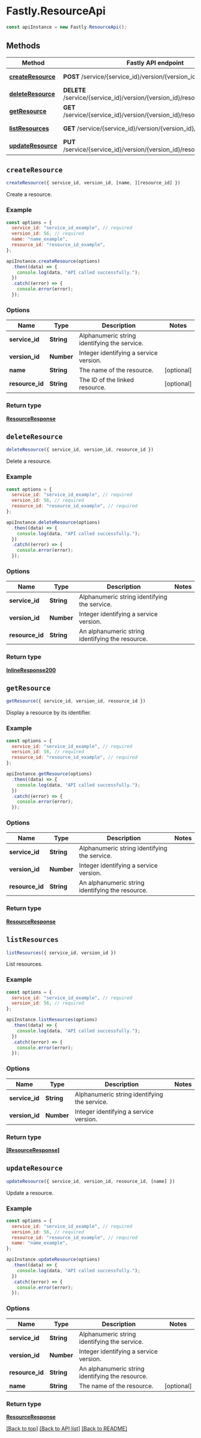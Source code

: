 # Fastly.ResourceApi

```javascript
const apiInstance = new Fastly.ResourceApi();
```
## Methods

Method | Fastly API endpoint | Description
------------- | ------------- | -------------
[**createResource**](ResourceApi.md#createResource) | **POST** /service/{service_id}/version/{version_id}/resource | Create a resource
[**deleteResource**](ResourceApi.md#deleteResource) | **DELETE** /service/{service_id}/version/{version_id}/resource/{resource_id} | Delete a resource
[**getResource**](ResourceApi.md#getResource) | **GET** /service/{service_id}/version/{version_id}/resource/{resource_id} | Display a resource
[**listResources**](ResourceApi.md#listResources) | **GET** /service/{service_id}/version/{version_id}/resource | List resources
[**updateResource**](ResourceApi.md#updateResource) | **PUT** /service/{service_id}/version/{version_id}/resource/{resource_id} | Update a resource


## `createResource`

```javascript
createResource({ service_id, version_id, [name, ][resource_id] })
```

Create a resource.

### Example

```javascript
const options = {
  service_id: "service_id_example", // required
  version_id: 56, // required
  name: "name_example",
  resource_id: "resource_id_example",
};

apiInstance.createResource(options)
  .then((data) => {
    console.log(data, "API called successfully.");
  })
  .catch((error) => {
    console.error(error);
  });
```

### Options

Name | Type | Description  | Notes
------------- | ------------- | ------------- | -------------
**service_id** | **String** | Alphanumeric string identifying the service. |
**version_id** | **Number** | Integer identifying a service version. |
**name** | **String** | The name of the resource. | [optional]
**resource_id** | **String** | The ID of the linked resource. | [optional]

### Return type

[**ResourceResponse**](ResourceResponse.md)


## `deleteResource`

```javascript
deleteResource({ service_id, version_id, resource_id })
```

Delete a resource.

### Example

```javascript
const options = {
  service_id: "service_id_example", // required
  version_id: 56, // required
  resource_id: "resource_id_example", // required
};

apiInstance.deleteResource(options)
  .then((data) => {
    console.log(data, "API called successfully.");
  })
  .catch((error) => {
    console.error(error);
  });
```

### Options

Name | Type | Description  | Notes
------------- | ------------- | ------------- | -------------
**service_id** | **String** | Alphanumeric string identifying the service. |
**version_id** | **Number** | Integer identifying a service version. |
**resource_id** | **String** | An alphanumeric string identifying the resource. |

### Return type

[**InlineResponse200**](InlineResponse200.md)


## `getResource`

```javascript
getResource({ service_id, version_id, resource_id })
```

Display a resource by its identifier.

### Example

```javascript
const options = {
  service_id: "service_id_example", // required
  version_id: 56, // required
  resource_id: "resource_id_example", // required
};

apiInstance.getResource(options)
  .then((data) => {
    console.log(data, "API called successfully.");
  })
  .catch((error) => {
    console.error(error);
  });
```

### Options

Name | Type | Description  | Notes
------------- | ------------- | ------------- | -------------
**service_id** | **String** | Alphanumeric string identifying the service. |
**version_id** | **Number** | Integer identifying a service version. |
**resource_id** | **String** | An alphanumeric string identifying the resource. |

### Return type

[**ResourceResponse**](ResourceResponse.md)


## `listResources`

```javascript
listResources({ service_id, version_id })
```

List resources.

### Example

```javascript
const options = {
  service_id: "service_id_example", // required
  version_id: 56, // required
};

apiInstance.listResources(options)
  .then((data) => {
    console.log(data, "API called successfully.");
  })
  .catch((error) => {
    console.error(error);
  });
```

### Options

Name | Type | Description  | Notes
------------- | ------------- | ------------- | -------------
**service_id** | **String** | Alphanumeric string identifying the service. |
**version_id** | **Number** | Integer identifying a service version. |

### Return type

[**[ResourceResponse]**](ResourceResponse.md)


## `updateResource`

```javascript
updateResource({ service_id, version_id, resource_id, [name] })
```

Update a resource.

### Example

```javascript
const options = {
  service_id: "service_id_example", // required
  version_id: 56, // required
  resource_id: "resource_id_example", // required
  name: "name_example",
};

apiInstance.updateResource(options)
  .then((data) => {
    console.log(data, "API called successfully.");
  })
  .catch((error) => {
    console.error(error);
  });
```

### Options

Name | Type | Description  | Notes
------------- | ------------- | ------------- | -------------
**service_id** | **String** | Alphanumeric string identifying the service. |
**version_id** | **Number** | Integer identifying a service version. |
**resource_id** | **String** | An alphanumeric string identifying the resource. |
**name** | **String** | The name of the resource. | [optional]

### Return type

[**ResourceResponse**](ResourceResponse.md)


[[Back to top]](#) [[Back to API list]](../../README.md#endpoints)
[[Back to README]](../../README.md)
